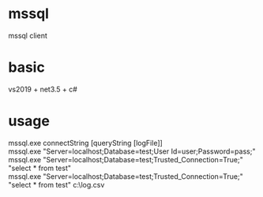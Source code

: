 # mssql
mssql client

# basic
vs2019 + net3.5 + c#

# usage
mssql.exe connectString [queryString [logFile]]  
mssql.exe "Server=localhost;Database=test;User Id=user;Password=pass;"  
mssql.exe "Server=localhost;Database=test;Trusted_Connection=True;" "select * from test"  
mssql.exe "Server=localhost;Database=test;Trusted_Connection=True;" "select * from test" c:\log.csv
